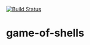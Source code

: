 [![Build Status](https://travis-ci.com/GeoDoo/game-of-shells.svg?branch=master)](https://travis-ci.com/GeoDoo/game-of-shells)

# game-of-shells

